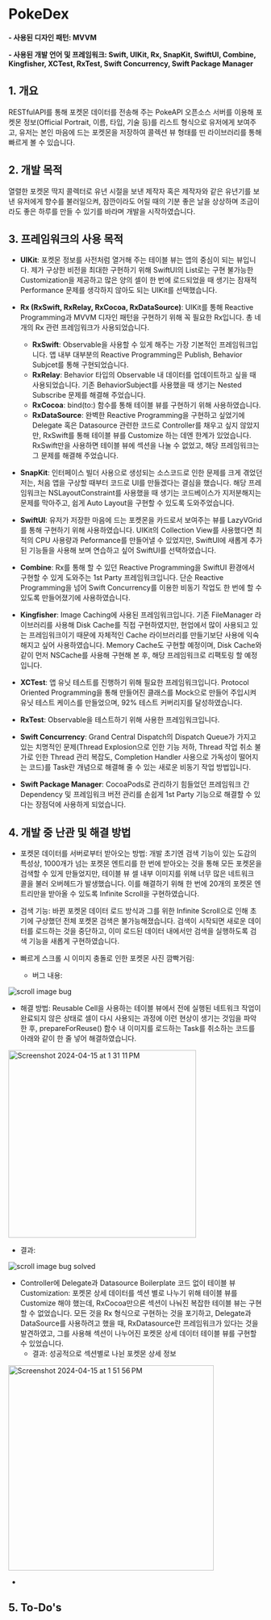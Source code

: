 # PokeDex
**- 사용된 디자인 패턴: MVVM**

**- 사용된 개발 언어 및 프레임워크: Swift, UIKit, Rx, SnapKit, SwiftUI, Combine, Kingfisher, XCTest, RxTest, Swift Concurrency, Swift Package Manager**

## 1. 개요
RESTfulAPI를 통해 포켓몬 데이터를 전송해 주는 PokeAPI 오픈소스 서버를 이용해 포켓몬 정보(Official Portrait, 이름, 타입, 기술 등)를 리스트 형식으로 유저에게 보여주고, 유저는 본인 마음에 드는 포켓몬을 저장하여 콜렉션 뷰 형태를 띤 라이브러리를 통해 빠르게 볼 수 있습니다.

## 2. 개발 목적
열렬한 포켓몬 딱지 콜렉터로 유년 시절을 보낸 제작자 혹은 제작자와 같은 유년기를 보낸 유저에게 향수를 불러일으켜, 잠깐이라도 어릴 때의 기분 좋은 날을 상상하며 조금이라도 좋은 하루를 만들 수 있기를 바라며 개발을 시작하였습니다.

## 3. 프레임워크의 사용 목적
- **UIKit**: 포켓몬 정보를 사전처럼 열거해 주는 테이블 뷰는 앱의 중심이 되는 뷰입니다. 제가 구상한 비전을 최대한 구현하기 위해 SwiftUI의 List로는 구현 불가능한 Customization을 제공하고 많은 양의 셀이 한 번에 로드되었을 때 생기는 잠재적 Performance 문제를 생각하지 않아도 되는 UIKit를 선택했습니다.
  
- **Rx (RxSwift, RxRelay, RxCocoa, RxDataSource)**: UIKit를 통해 Reactive Programming과 MVVM 디자인 패턴을 구현하기 위해 꼭 필요한 Rx입니다. 총 네 개의 Rx 관련 프레임워크가 사용되었습니다.
  - **RxSwift**: Observable을 사용할 수 있게 해주는 가장 기본적인 프레임워크입니다. 앱 내부 대부분의 Reactive Programming은 Publish, Behavior Subjcet를 통해 구현되었습니다.
  - **RxRelay**: Behavior 타입의 Observable 내 데이터를 업데이트하고 싶을 때 사용되었습니다. 기존 BehaviorSubject를 사용했을 때 생기는 Nested Subscribe 문제를 해결해 주었습니다.
  - **RxCocoa**: bind(to:) 함수를 통해 테이블 뷰를 구현하기 위해 사용하였습니다.
  - **RxDataSource**: 완벽한 Reactive Programming을 구현하고 싶었기에 Delegate 혹은 Datasource 관련한 코드로 Controller를 채우고 싶지 않았지만, RxSwift를 통해 테이블 뷰를 Customize 하는 데엔 한계가 있었습니다. RxSwift만을 사용하면 테이블 뷰에 섹션을 나눌 수 없었고, 해당 프레임워크는 그 문제를 해결해 주었습니다.
  
- **SnapKit**: 인터페이스 빌더 사용으로 생성되는 소스코드로 인한 문제를 크게 겪었던 저는, 처음 앱을 구상할 때부터 코드로 UI를 만들겠다는 결심을 했습니다. 해당 프레임워크는 NSLayoutConstraint를 사용했을 때 생기는 코드베이스가 지저분해지는 문제를 막아주고, 쉽게 Auto Layout을 구현할 수 있도록 도와주었습니다.
  
- **SwiftUI**: 유저가 저장한 마음에 드는 포켓몬을 카드로서 보여주는 뷰를 LazyVGrid를 통해 구현하기 위해 사용하였습니다. UIKit의 Collection View를 사용했다면 최적의 CPU 사용량과 Peformance를 만들어낼 수 있었지만, SwiftUI에 새롭게 추가된 기능들을 사용해 보며 연습하고 싶어 SwiftUI를 선택하였습니다.
  
- **Combine**: Rx를 통해 할 수 있던 Reactive Programming을 SwiftUI 환경에서 구현할 수 있게 도와주는 1st Party 프레임워크입니다. 단순 Reactive Programming을 넘어 Swift Concurrency를 이용한 비동기 작업도 한 번에 할 수 있도록 만들어졌기에 사용하였습니다.

- **Kingfisher**: Image Caching에 사용된 프레임워크입니다. 기존 FileManager 라이브러리를 사용해 Disk Cache를 직접 구현하였지만, 현업에서 많이 사용되고 있는 프레임워크이기 때문에 자체적인 Cache 라이브러리를 만들기보단 사용에 익숙해지고 싶어 사용하였습니다. Memory Cache도 구현할 예정이며, Disk Cache와 같이 먼저 NSCache를 사용해 구현해 본 후, 해당 프레임워크로 리팩토링 할 예정입니다.

- **XCTest**: 앱 유닛 테스트를 진행하기 위해 필요한 프레임워크입니다. Protocol Oriented Programming을 통해 만들어진 클래스를 Mock으로 만들어 주입시켜 유닛 테스트 케이스를 만들었으며, 92% 테스트 커버리지를 달성하였습니다. 

- **RxTest**: Observable을 테스트하기 위해 사용한 프레임워크입니다.

- **Swift Concurrency**: Grand Central Dispatch의 Dispatch Queue가 가지고 있는 치명적인 문제(Thread Explosion으로 인한 기능 저하, Thread 작업 취소 불가로 인한 Thread 관리 복잡도, Completion Handler 사용으로 가독성이 떨어지는 코드)를 Task란 개념으로 해결해 줄 수 있는 새로운 비동기 작업 방법입니다.

- **Swift Package Manager**: CocoaPods로 관리하기 힘들었던 프레임워크 간 Dependency 및 프레임워크 버전 관리를 손쉽게 1st Party 기능으로 해결할 수 있다는 장점덕에 사용하게 되었습니다.

## 4. 개발 중 난관 및 해결 방법
- 포켓몬 데이터를 서버로부터 받아오는 방법: 개발 초기엔 검색 기능이 있는 도감의 특성상, 1000개가 넘는 포켓몬 엔트리를 한 번에 받아오는 것을 통해 모든 포켓몬을 검색할 수 있게 만들었지만, 테이블 뷰 셀 내부 이미지를 위해 너무 많은 네트워크 콜을 불러 오버헤드가 발생했습니다. 이를 해결하기 위해 한 번에 20개의 포켓몬 엔트리만을 받아올 수 있도록 Infinite Scroll을 구현하였습니다.

- 검색 기능: 바뀐 포켓몬 데이터 로드 방식과 그를 위한 Infinite Scroll으로 인해 초기에 구상했던 전체 포켓몬 검색은 불가능해졌습니다. 검색이 시작되면 새로운 데이터를 로드하는 것을 중단하고, 이미 로드된 데이터 내에서만 검색을 실행하도록 검색 기능을 새롭게 구현하였습니다.

- 빠르게 스크롤 시 이미지 충돌로 인한 포켓몬 사진 깜빡거림:
  - 버그 내용:
    
![scroll image bug](https://github.com/JinhoLee93/Portfolio/assets/60580427/b3cd2524-d195-4f38-aa85-7036f9de25c6)

  - 해결 방법: Reusable Cell을 사용하는 테이블 뷰에서 전에 실행된 네트워크 작업이 완료되지 않은 상태로 셀이 다시 사용되는 과정에 이런 현상이 생기는 것임을 파악한 후, prepareForReuse() 함수 내 이미지를 로드하는 Task를 취소하는 코드를 아래와 같이 한 줄 넣어 해결하였습니다.

<img width="372" alt="Screenshot 2024-04-15 at 1 31 11 PM" src="https://github.com/JinhoLee93/Portfolio/assets/60580427/75d27e89-0e4c-45a5-91a1-1cd9b904876e">

- 결과:

![scroll image bug solved](https://github.com/JinhoLee93/Portfolio/assets/60580427/609d7143-9290-4c6a-9c2f-faaabaf22bb8)


- Controller에 Delegate과 Datasource Boilerplate 코드 없이 테이블 뷰 Customization: 포켓몬 상세 데이터를 섹션 별로 나누기 위해 테이블 뷰를 Customize 해야 했는데, RxCocoa만으론 섹션이 나눠진 복잡한 테이블 뷰는 구현할 수 없었습니다. 모든 것을 Rx 형식으로 구현하는 것을 포기하고, Delegate과 DataSource를 사용하려고 했을 때, RxDatasource란 프레임워크가 있다는 것을 발견하였고, 그를 사용해 섹션이 나누어진 포켓몬 상세 데이터 테이블 뷰를 구현할 수 있었습니다.
  - 결과: 성공적으로 섹션별로 나뉜 포켓몬 상세 정보
    
<img width="407" alt="Screenshot 2024-04-15 at 1 51 56 PM" src="https://github.com/JinhoLee93/Portfolio/assets/60580427/2c362bf9-dd86-4bee-a682-184ca1f8329b">



- 

## 5. To-Do's
